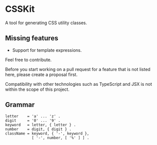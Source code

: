 # CSSKit

A tool for generating CSS utility classes.

## Missing features

- Support for template expressions.

Feel free to contribute.

Before you start working on a pull request 
for a feature that is not listed here, 
please create a proposal first.

Compatibility with other technologies such as TypeScript 
and JSX is not within the scope of this project.

## Grammar

```ebnf
letter    = 'a' ... 'z' .
digit     = '0' ... '9' .
keyword   = letter, { letter } .
number    = digit, { digit } .
className = keyword, { '-', keyword },
            [ '-', number, [ '%' ] ] .
```
